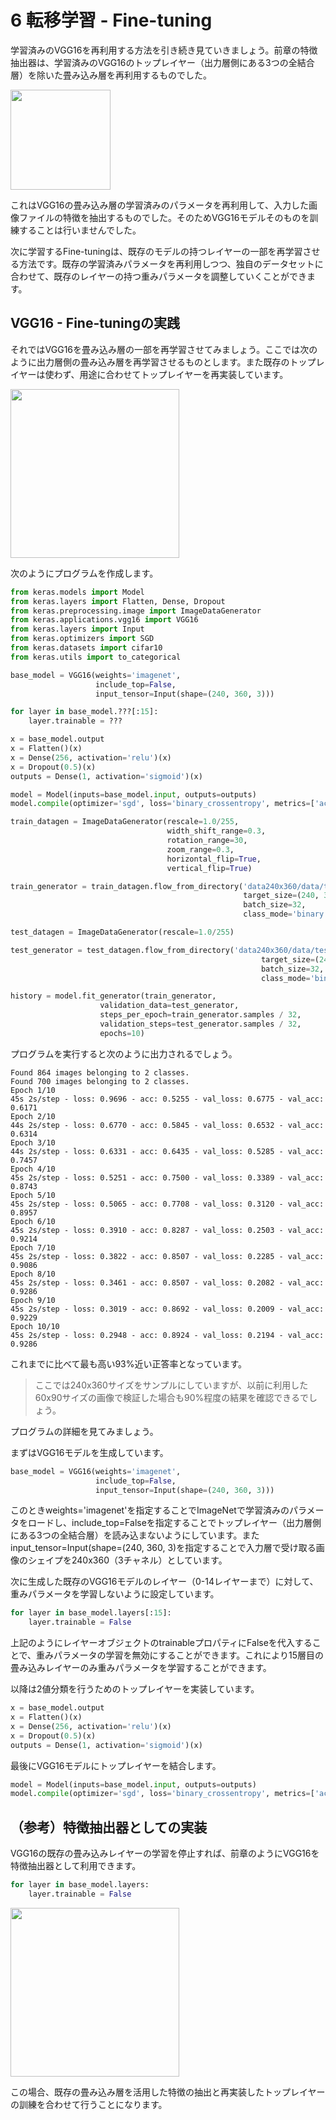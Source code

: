 # 6 転移学習 - Fine-tuning

学習済みのVGG16を再利用する方法を引き続き見ていきましょう。前章の特徴抽出器は、学習済みのVGG16のトップレイヤー（出力層側にある3つの全結合層）を除いた畳み込み層を再利用するものでした。

<img src="img/15_extract_feature2.png" width="160px">

これはVGG16の畳み込み層の学習済みのパラメータを再利用して、入力した画像ファイルの特徴を抽出するものでした。そのためVGG16モデルそのものを訓練することは行いませんでした。

次に学習するFine-tuningは、既存のモデルの持つレイヤーの一部を再学習させる方法です。既存の学習済みパラメータを再利用しつつ、独自のデータセットに合わせて、既存のレイヤーの持つ重みパラメータを調整していくことができます。

<div style="page-break-before:always"></div>

## VGG16 - Fine-tuningの実践

それではVGG16を畳み込み層の一部を再学習させてみましょう。ここでは次のように出力層側の畳み込み層を再学習させるものとします。また既存のトップレイヤーは使わず、用途に合わせてトップレイヤーを再実装しています。

<img src="img/16_fine_tuning.png" width="270px">

次のようにプログラムを作成します。

<div style="page-break-before:always"></div>

```python
from keras.models import Model
from keras.layers import Flatten, Dense, Dropout
from keras.preprocessing.image import ImageDataGenerator
from keras.applications.vgg16 import VGG16
from keras.layers import Input
from keras.optimizers import SGD
from keras.datasets import cifar10
from keras.utils import to_categorical

base_model = VGG16(weights='imagenet',
                   include_top=False,
                   input_tensor=Input(shape=(240, 360, 3)))

for layer in base_model.???[:15]:
    layer.trainable = ???

x = base_model.output
x = Flatten()(x)
x = Dense(256, activation='relu')(x)
x = Dropout(0.5)(x)
outputs = Dense(1, activation='sigmoid')(x)

model = Model(inputs=base_model.input, outputs=outputs)
model.compile(optimizer='sgd', loss='binary_crossentropy', metrics=['acc'])

train_datagen = ImageDataGenerator(rescale=1.0/255,
                                   width_shift_range=0.3,
                                   rotation_range=30,
                                   zoom_range=0.3,
                                   horizontal_flip=True,
                                   vertical_flip=True)

train_generator = train_datagen.flow_from_directory('data240x360/data/train',
                                                    target_size=(240, 360),
                                                    batch_size=32,
                                                    class_mode='binary')

test_datagen = ImageDataGenerator(rescale=1.0/255)

test_generator = test_datagen.flow_from_directory('data240x360/data/test',
                                                        target_size=(240, 360),
                                                        batch_size=32,
                                                        class_mode='binary')

history = model.fit_generator(train_generator,
                    validation_data=test_generator,
                    steps_per_epoch=train_generator.samples / 32,
                    validation_steps=test_generator.samples / 32,
                    epochs=10)
```

プログラムを実行すると次のように出力されるでしょう。

```
Found 864 images belonging to 2 classes.
Found 700 images belonging to 2 classes.
Epoch 1/10
45s 2s/step - loss: 0.9696 - acc: 0.5255 - val_loss: 0.6775 - val_acc: 0.6171
Epoch 2/10
44s 2s/step - loss: 0.6770 - acc: 0.5845 - val_loss: 0.6532 - val_acc: 0.6314
Epoch 3/10
44s 2s/step - loss: 0.6331 - acc: 0.6435 - val_loss: 0.5285 - val_acc: 0.7457
Epoch 4/10
45s 2s/step - loss: 0.5251 - acc: 0.7500 - val_loss: 0.3389 - val_acc: 0.8743
Epoch 5/10
45s 2s/step - loss: 0.5065 - acc: 0.7708 - val_loss: 0.3120 - val_acc: 0.8957
Epoch 6/10
45s 2s/step - loss: 0.3910 - acc: 0.8287 - val_loss: 0.2503 - val_acc: 0.9214
Epoch 7/10
45s 2s/step - loss: 0.3822 - acc: 0.8507 - val_loss: 0.2285 - val_acc: 0.9086
Epoch 8/10
45s 2s/step - loss: 0.3461 - acc: 0.8507 - val_loss: 0.2082 - val_acc: 0.9286
Epoch 9/10
45s 2s/step - loss: 0.3019 - acc: 0.8692 - val_loss: 0.2009 - val_acc: 0.9229
Epoch 10/10
45s 2s/step - loss: 0.2948 - acc: 0.8924 - val_loss: 0.2194 - val_acc: 0.9286
```

これまでに比べて最も高い93%近い正答率となっています。

> ここでは240x360サイズをサンプルにしていますが、以前に利用した60x90サイズの画像で検証した場合も90%程度の結果を確認できるでしょう。

<div style="page-break-before:always"></div>

プログラムの詳細を見てみましょう。

まずはVGG16モデルを生成しています。

```python
base_model = VGG16(weights='imagenet',
                   include_top=False,
                   input_tensor=Input(shape=(240, 360, 3)))
```

このときweights='imagenet'を指定することでImageNetで学習済みのパラメータをロードし、include_top=Falseを指定することでトップレイヤー（出力層側にある3つの全結合層）を読み込まないようにしています。またinput_tensor=Input(shape=(240, 360, 3)を指定することで入力層で受け取る画像のシェイプを240x360（3チャネル）としています。

次に生成した既存のVGG16モデルのレイヤー（0-14レイヤーまで）に対して、重みパラメータを学習しないように設定しています。

```python
for layer in base_model.layers[:15]:
    layer.trainable = False
```

上記のようにレイヤーオブジェクトのtrainableプロパティにFalseを代入することで、重みパラメータの学習を無効にすることができます。これにより15層目の畳み込みレイヤーのみ重みパラメータを学習することができます。

以降は2値分類を行うためのトップレイヤーを実装しています。

```python
x = base_model.output
x = Flatten()(x)
x = Dense(256, activation='relu')(x)
x = Dropout(0.5)(x)
outputs = Dense(1, activation='sigmoid')(x)
```

最後にVGG16モデルにトップレイヤーを結合します。

```python
model = Model(inputs=base_model.input, outputs=outputs)
model.compile(optimizer='sgd', loss='binary_crossentropy', metrics=['acc'])
```
<div style="page-break-before:always"></div>

## （参考）特徴抽出器としての実装

VGG16の既存の畳み込みレイヤーの学習を停止すれば、前章のようにVGG16を特徴抽出器として利用できます。

```python
for layer in base_model.layers:
    layer.trainable = False
```

<img src="img/16_extract_feature.png" width="270px">

この場合、既存の畳み込み層を活用した特徴の抽出と再実装したトップレイヤーの訓練を合わせて行うことになります。
